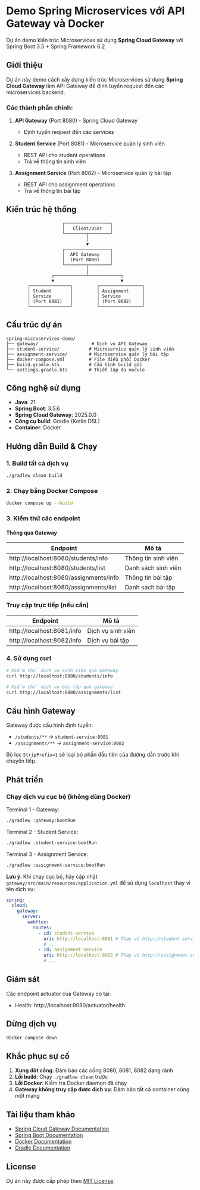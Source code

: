 # Demo Spring Microservices với API Gateway và Docker

Dự án demo kiến trúc Microservices sử dụng **Spring Cloud Gateway** với Spring Boot 3.5 + Spring Framework 6.2

## Giới thiệu

Dự án này demo cách xây dựng kiến trúc Microservices sử dụng **Spring Cloud Gateway** làm API Gateway để định tuyến
request đến các microservices backend.

### Các thành phần chính:

1. **API Gateway** (Port 8080) - Spring Cloud Gateway
    - Định tuyến request đến các services

2. **Student Service** (Port 8081) - Microservice quản lý sinh viên
    - REST API cho student operations
    - Trả về thông tin sinh viên

3. **Assignment Service** (Port 8082) - Microservice quản lý bài tập
    - REST API cho assignment operations
    - Trả về thông tin bài tập

## Kiến trúc hệ thống

```
                     ┌─────────────────┐
                     │   Client/User   │
                     └────────┬────────┘
                              │
                              ▼
                     ┌─────────────────┐
                     │  API Gateway    │
                     │  (Port 8080)    │
                     └────────┬────────┘
                              │
                 ┌────────────┴────────────┐
                 ▼                         ▼
        ┌───────────────┐         ┌────────────────┐
        │ Student       │         │ Assignment     │
        │ Service       │         │ Service        │
        │ (Port 8081)   │         │ (Port 8082)    │
        └───────────────┘         └────────────────┘
```

## Cấu trúc dự án

```
spring-microservices-demo/
├── gateway/                    # Dịch vụ API Gateway
├── student-service/           # Microservice quản lý sinh viên
├── assignment-service/        # Microservice quản lý bài tập
├── docker-compose.yml         # File điều phối Docker
├── build.gradle.kts           # Cấu hình build gốc
└── settings.gradle.kts        # Thiết lập đa module
```

## Công nghệ sử dụng

- **Java**: 21
- **Spring Boot**: 3.5.6
- **Spring Cloud Gateway**: 2025.0.0
- **Công cụ build**: Gradle (Kotlin DSL)
- **Container**: Docker

## Hướng dẫn Build & Chạy

### 1. Build tất cả dịch vụ

```bash
./gradlew clean build
```

### 2. Chạy bằng Docker Compose

```bash
docker compose up --build
```

### 3. Kiểm thử các endpoint

#### Thông qua Gateway

| Endpoint                               | Mô tả               |
|----------------------------------------|---------------------|
| http://localhost:8080/students/info    | Thông tin sinh viên |
| http://localhost:8080/students/list    | Danh sách sinh viên |
| http://localhost:8080/assignments/info | Thông tin bài tập   |
| http://localhost:8080/assignments/list | Danh sách bài tập   |

### Truy cập trực tiếp (nếu cần)

| Endpoint                   | Mô tả             |
|----------------------------|-------------------|
| http://localhost:8081/info | Dịch vụ sinh viên |
| http://localhost:8082/info | Dịch vụ bài tập   |

### 4. Sử dụng curl

```bash
# Kiểm thử dịch vụ sinh viên qua gateway
curl http://localhost:8080/students/info

# Kiểm thử dịch vụ bài tập qua gateway
curl http://localhost:8080/assignments/list
```

## Cấu hình Gateway

Gateway được cấu hình định tuyến:

- `/students/**` → `student-service:8081`
- `/assignments/**` → `assignment-service:8082`

Bộ lọc `StripPrefix=1` sẽ loại bỏ phần đầu tiên của đường dẫn trước khi chuyển tiếp.

## Phát triển

### Chạy dịch vụ cục bộ (không dùng Docker)

Terminal 1 - Gateway:

```bash
./gradlew :gateway:bootRun
```

Terminal 2 - Student Service:

```bash
./gradlew :student-service:bootRun
```

Terminal 3 - Assignment Service:

```bash
./gradlew :assignment-service:bootRun
```

**Lưu ý**: Khi chạy cục bộ, hãy cập nhật `gateway/src/main/resources/application.yml` để sử dụng `localhost` thay vì tên
dịch vụ:

```yaml
spring:
  cloud:
    gateway:
      server:
        webflux:
          routes:
            - id: student-service
              uri: http://localhost:8081 # Thay vì http://student-service:8081
              # ...
            - id: assignment-service
              uri: http://localhost:8082 # Thay vì http://assignment-service:8082
              # ...
```

## Giám sát

Các endpoint actuator của Gateway có tại:

- Health: http://localhost:8080/actuator/health

## Dừng dịch vụ

```bash
docker compose down
```

## Khắc phục sự cố

1. **Xung đột cổng**: Đảm bảo các cổng 8080, 8081, 8082 đang rảnh
2. **Lỗi build**: Chạy `./gradlew clean` trước
3. **Lỗi Docker**: Kiểm tra Docker daemon đã chạy
4. **Gateway không truy cập được dịch vụ**: Đảm bảo tất cả container cùng một mạng

## Tài liệu tham khảo

- [Spring Cloud Gateway Documentation](https://spring.io/projects/spring-cloud-gateway)
- [Spring Boot Documentation](https://spring.io/projects/spring-boot)
- [Docker Documentation](https://docs.docker.com/)
- [Gradle Documentation](https://docs.gradle.org/)

## License

Dự án này được cấp phép theo [MIT License](LICENSE).
